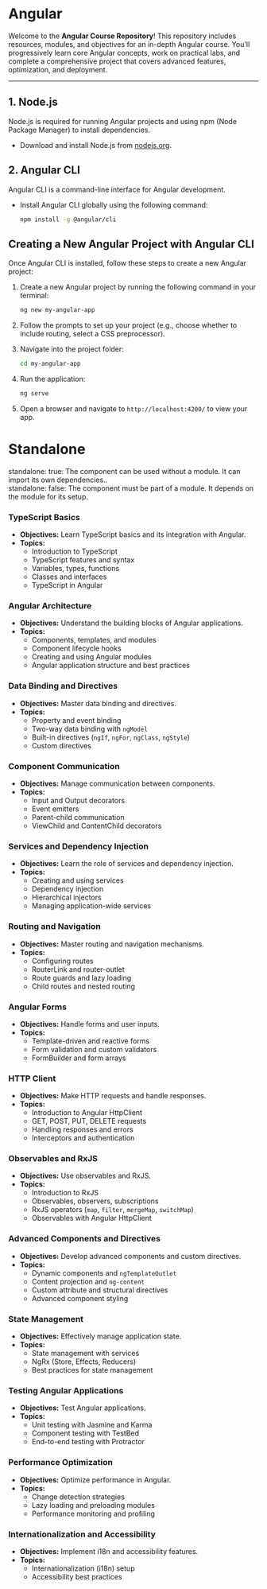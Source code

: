 # Angular
Welcome to the **Angular Course Repository**! This repository includes resources, modules, and objectives for an in-depth Angular course. You'll progressively learn core Angular concepts, work on practical labs, and complete a comprehensive project that covers advanced features, optimization, and deployment.

---
## 1. Node.js
Node.js is required for running Angular projects and using npm (Node Package Manager) to install dependencies.

- Download and install Node.js from [nodejs.org](https://nodejs.org).
  
## 2. Angular CLI
Angular CLI is a command-line interface for Angular development.

- Install Angular CLI globally using the following command:
  
  ```bash
  npm install -g @angular/cli
## Creating a New Angular Project with Angular CLI

Once Angular CLI is installed, follow these steps to create a new Angular project:

1. Create a new Angular project by running the following command in your terminal:

    ```bash
    ng new my-angular-app
    ```

2. Follow the prompts to set up your project (e.g., choose whether to include routing, select a CSS preprocessor).

3. Navigate into the project folder:

    ```bash
    cd my-angular-app
    ```

4. Run the application:

    ```bash
    ng serve
    ```

5. Open a browser and navigate to `http://localhost:4200/` to view your app.

# Standalone 
 standalone: true: The component can be used without a module. It can import its own dependencies..<br>
 standalone: false: The component must be part of a module. It depends on the module for its setup.

 
### TypeScript Basics
- **Objectives:** Learn TypeScript basics and its integration with Angular.
- **Topics:**
  - Introduction to TypeScript
  - TypeScript features and syntax
  - Variables, types, functions
  - Classes and interfaces
  - TypeScript in Angular

### Angular Architecture
- **Objectives:** Understand the building blocks of Angular applications.
- **Topics:**
  - Components, templates, and modules
  - Component lifecycle hooks
  - Creating and using Angular modules
  - Angular application structure and best practices

### Data Binding and Directives
- **Objectives:** Master data binding and directives.
- **Topics:**
  - Property and event binding
  - Two-way data binding with `ngModel`
  - Built-in directives (`ngIf`, `ngFor`, `ngClass`, `ngStyle`)
  - Custom directives

### Component Communication
- **Objectives:** Manage communication between components.
- **Topics:**
  - Input and Output decorators
  - Event emitters
  - Parent-child communication
  - ViewChild and ContentChild decorators

### Services and Dependency Injection
- **Objectives:** Learn the role of services and dependency injection.
- **Topics:**
  - Creating and using services
  - Dependency injection
  - Hierarchical injectors
  - Managing application-wide services

### Routing and Navigation
- **Objectives:** Master routing and navigation mechanisms.
- **Topics:**
  - Configuring routes
  - RouterLink and router-outlet
  - Route guards and lazy loading
  - Child routes and nested routing

### Angular Forms
- **Objectives:** Handle forms and user inputs.
- **Topics:**
  - Template-driven and reactive forms
  - Form validation and custom validators
  - FormBuilder and form arrays

### HTTP Client
- **Objectives:** Make HTTP requests and handle responses.
- **Topics:**
  - Introduction to Angular HttpClient
  - GET, POST, PUT, DELETE requests
  - Handling responses and errors
  - Interceptors and authentication

### Observables and RxJS
- **Objectives:** Use observables and RxJS.
- **Topics:**
  - Introduction to RxJS
  - Observables, observers, subscriptions
  - RxJS operators (`map`, `filter`, `mergeMap`, `switchMap`)
  - Observables with Angular HttpClient

### Advanced Components and Directives
- **Objectives:** Develop advanced components and custom directives.
- **Topics:**
  - Dynamic components and `ngTemplateOutlet`
  - Content projection and `ng-content`
  - Custom attribute and structural directives
  - Advanced component styling

### State Management
- **Objectives:** Effectively manage application state.
- **Topics:**
  - State management with services
  - NgRx (Store, Effects, Reducers)
  - Best practices for state management

### Testing Angular Applications
- **Objectives:** Test Angular applications.
- **Topics:**
  - Unit testing with Jasmine and Karma
  - Component testing with TestBed
  - End-to-end testing with Protractor

### Performance Optimization
- **Objectives:** Optimize performance in Angular.
- **Topics:**
  - Change detection strategies
  - Lazy loading and preloading modules
  - Performance monitoring and profiling

### Internationalization and Accessibility
- **Objectives:** Implement i18n and accessibility features.
- **Topics:**
  - Internationalization (i18n) setup
  - Accessibility best practices

